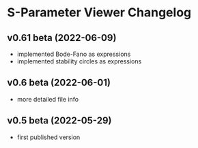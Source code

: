 S-Parameter Viewer Changelog
============================

v0.61 beta (2022-06-09)
----------------------

- implemented Bode-Fano as expressions
- implemented stability circles as expressions


v0.6 beta (2022-06-01)
----------------------

- more detailed file info


v0.5 beta (2022-05-29)
----------------------

- first published version
